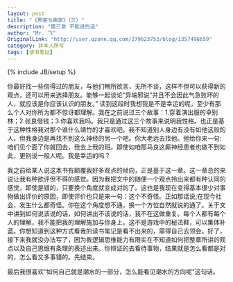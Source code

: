 ```yaml
---
layout: post
title: "《黑客与画家》（三）"
description: "第三章 不能说的话"
author: "Mr. 飞"
OriginalLink: "http://user.qzone.qq.com/279623753/blog/1357496659"
category: 非本人所写
tags: [读书笔记]
---
```

{% include JB/setup %}

你最好找一些信得过的朋友，与他们畅所欲言，无所不谈，这样不但可以获得新的观点，还可以用来选择朋友。能够一起谈论“异端邪说”并且不会因此气急败坏的人，就应该是你应该认识的朋友。” 读到这段时我想我是不是幸运的呢，至少有那么个人对你所为都不惊讶都理解。我在之前说过三个故事：1.穿着演出服的卓别林；2.张良借钱；3.你喜欢我吗。我只是通过这三个故事来说明我性格。也正是基于这种性格我对那个谁什么靖竹的才喜欢吧。我不知道别人身边有没有如他这般的人，但我身边是再找不到这么神经的另一个吧。你大老远去找他。他给你来一句:咱们见个面了你就回去，我去上我的班。即使如咱那马良这厮神经患者也做不到如此，更别说一般人呢。我是幸运的吗？

我之前给某人说这本书有颠覆我好多观点的倾向，正是基于这一章。这一章总的来说让我有种欲评但不得的感觉。因为我把文中的随便一个观点拎出来都有种认同的感觉，即使是错的，只要换个角度就变成对的了。这也是我现在变得基本很少对事物做出评价的原因，即使评价也只是来一句：这个不奇怪。正如那话说;在现今社会，发生什么都奇怪。你在这个角度想不通，换一个方位自然就说的通了。关于文中讲到如何说该说的话，如何讲出不该说的话，我不在这做重复。每个人都有每个人的理解，我不能把我的理解施加与你身上，这不是游戏中的秘法鞋，可以集体补蓝。你想知道到这种方式看我的读书笔记是看不出来的，需得自己去领会。好了，接下来我就没办法写了，因为我逻辑思维能力有限实在不知道如何把整章所讲的观点以及自己思维有条理的表述出来。你辩证的去看待事物，结果就是怎么看都是对的，怎么看又多事错的。先结束。

最后我很喜欢“如何自己就是潮水的一部分，怎么能看见潮水的方向呢”这句话。

